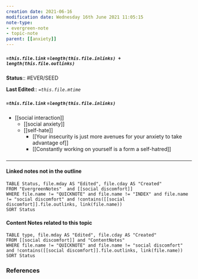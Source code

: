 ```yaml
---
creation date: 2021-06-16
modification date: Wednesday 16th June 2021 11:05:15
note-type: 
- evergreen-note
- topic-note
parent: [[anxiety]]
---
```

 
##### `=this.file.link` `=length(this.file.inlinks) + length(this.file.outlinks)`

**Status**:: #EVER/SEED

**Last Edited**:: *`=this.file.mtime`*
##### `=this.file.link` `=length(this.file.inlinks)` 
- [[social interaction]]
	- [[social anxiety]]
	- [[self-hate]]
		- [[Your insecurity is just more avenues for your anxiety to take advantage of]]
		- [[Constantly working on yourself is a form a self-hatred]]


### <hr class="dataviews"/>

#### Linked notes not in the outline
```dataview
TABLE Status, file.mday AS "Edited", file.cday AS "Created"
FROM "EvergreenNotes"  and [[social discomfort]]
WHERE file.name != "QUICKNOTE" and file.name != "INDEX" and file.name != "social discomfort" and !contains([[social discomfort]].file.outlinks, link(file.name))
SORT Status
```

#### Content Notes related to this topic
```dataview
TABLE type, file.mday AS "Edited", file.cday AS "Created"
FROM [[social discomfort]] and "ContentNotes"
WHERE file.name != "QUICKNOTE" and file.name != "social discomfort" and !contains([[social discomfort]].file.outlinks, link(file.name))
SORT Status
```

### References